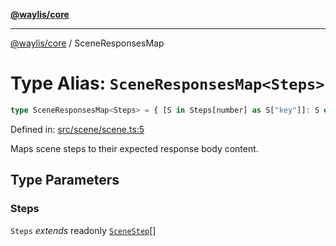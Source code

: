 [**@waylis/core**](../index.md)

***

[@waylis/core](../index.md) / SceneResponsesMap

# Type Alias: `SceneResponsesMap<Steps>`

```ts
type SceneResponsesMap<Steps> = { [S in Steps[number] as S["key"]]: S extends SceneStep<S["key"], infer T> ? MessageBodyMap[T] : never };
```

Defined in: [src/scene/scene.ts:5](https://github.com/waylis/core/blob/ec4e52cc907d26692651cc5868e974b2792624f2/src/scene/scene.ts#L5)

Maps scene steps to their expected response body content.

## Type Parameters

### Steps

`Steps` *extends* readonly [`SceneStep`](../interfaces/SceneStep.md)[]
